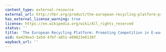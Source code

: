 ```yaml
---
content_type: external-resource
external_url: http://hbr.org/product/the-european-recycling-platform-promoting-competit/an/GS67-PDF-ENG
has_external_license_warning: true
license: https://en.wikipedia.org/wiki/All_rights_reserved
status: ''
title: 'The European Recycling Platform: Promoting Competition in E-waste Recycling'
uid: 6a429ea3-3a5d-47bf-a851-e08823e61387
wayback_url: ''
---
```

